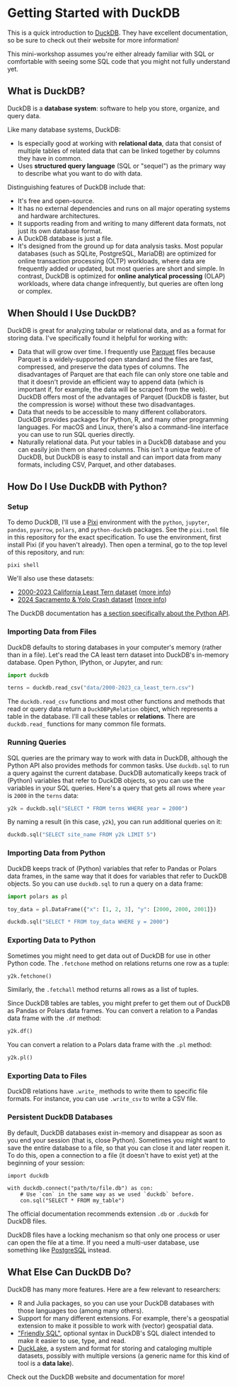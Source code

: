 # Getting Started with DuckDB

This is a quick introduction to [DuckDB][]. They have excellent documentation,
so be sure to check out their website for more information!

[DuckDB]: https://duckdb.org/

This mini-workshop assumes you're either already familiar with SQL or
comfortable with seeing some SQL code that you might not fully understand yet.


## What is DuckDB?

DuckDB is a **database system**: software to help you store, organize, and
query data.

Like many database systems, DuckDB:

* Is especially good at working with **relational data**, data that consist of
  multiple tables of related data that can be linked together by columns they
  have in common.
* Uses **structured query language** (SQL or "sequel") as the primary way to
  describe what you want to do with data.

Distinguishing features of DuckDB include that:

* It's free and open-source.
* It has no external dependencies and runs on all major operating systems and
  hardware architectures.
* It supports reading from and writing to many different data formats, not just
  its own database format.
* A DuckDB database is just a file.
* It's designed from the ground up for data analysis tasks. Most popular
  databases (such as SQLite, PostgreSQL, MariaDB) are optimized for online
  transaction processing (OLTP) workloads, where data are frequently added or
  updated, but most queries are short and simple. In contrast, DuckDB is
  optimized for **online analytical processing** (OLAP) workloads, where data
  change infrequently, but queries are often long or complex.
  

## When Should I Use DuckDB?

DuckDB is great for analyzing tabular or relational data, and as a format for
storing data. I've specifically found it helpful for working with:

* Data that will grow over time. I frequently use [Parquet][] files because
  Parquet is a widely-supported open standard and the files are fast,
  compressed, and preserve the data types of columns. The disadvantages of
  Parquet are that each file can only store one table and that it doesn't
  provide an efficient way to append data (which is important if, for example,
  the data will be scraped from the web). DuckDB offers most of the advantages
  of Parquet (DuckDB is faster, but the compression is worse) without these two
  disadvantages.
* Data that needs to be accessible to many different collaborators. DuckDB
  provides packages for Python, R, and many other programming languages. For
  macOS and Linux, there's also a command-line interface you can use to run SQL
  queries directly.
* Naturally relational data. Put your tables in a DuckDB database and you can
  easily join them on shared columns. This isn't a unique feature of DuckDB,
  but DuckDB is easy to install and can import data from many formats,
  including CSV, Parquet, and other databases.

[Parquet]: https://parquet.apache.org/


## How Do I Use DuckDB with Python?

### Setup

To demo DuckDB, I'll use a [Pixi][] environment with the `python`, `jupyter`,
`pandas`, `pyarrow`, `polars`, and `python-duckdb` packages. See the
`pixi.toml` file in this repository for the exact specification. To use the
environment, first install Pixi (if you haven't already). Then open a terminal,
go to the top level of this repository, and run:

`pixi shell`

[Pixi]: https://pixi.sh/

We'll also use these datasets:

* [2000-2023 California Least Tern dataset][tern-data] ([more info][tern-info])
* [2024 Sacramento & Yolo Crash dataset][crash-data] [[more info][crash-info])

[tern-data]: https://ucdavis.box.com/s/m2w5l2ebp2rey2do5lnn38y1e3u31pin
[tern-info]: https://ucdavisdatalab.github.io/workshop_python_basics/chapters/01_python-basics.html#hello-data
[crash-data]: https://ucdavis.box.com/s/kjxowylvg3cfqgnofh03gn5e3xicsobt
[crash-info]: https://ucdavisdatalab.github.io/workshop_intermediate_python/chapters/02_tidy-relational-data.html#case-study-ca-crash-reporting-system

The DuckDB documentation has [a section specifically about the Python
API][duckdb-py].

[duckdb-py]: https://duckdb.org/docs/stable/clients/python/overview


### Importing Data from Files

DuckDB defaults to storing databases in your computer's memory (rather than in
a file). Let's read the CA least tern dataset into DuckDB's in-memory database.
Open Python, IPython, or Jupyter, and run:

```python
import duckdb

terns = duckdb.read_csv("data/2000-2023_ca_least_tern.csv")
```

The `duckdb.read_csv` functions and most other functions and methods that read
or query data return a `DuckDBPyRelation` object, which represents a table in
the database.  I'll call these tables or **relations**. There are
`duckdb.read_` functions for many common file formats.


### Running Queries

SQL queries are the primary way to work with data in DuckDB, although the
Python API also provides methods for common tasks. Use `duckdb.sql` to run a
query against the current database. DuckDB automatically keeps track of
(Python) variables that refer to DuckDB objects, so you can use the variables
in your SQL queries. Here's a query that gets all rows where `year` is `2000`
in the `terns` data:

```python
y2k = duckdb.sql("SELECT * FROM terns WHERE year = 2000")
```

By naming a result (in this case, `y2k`), you can run additional queries on it:

```python
duckdb.sql("SELECT site_name FROM y2k LIMIT 5")
```


### Importing Data from Python

DuckDB keeps track of (Python) variables that refer to Pandas or Polars data
frames, in the same way that it does for variables that refer to DuckDB
objects. So you can use `duckdb.sql` to run a query on a data frame:

```python
import polars as pl

toy_data = pl.DataFrame({"x": [1, 2, 3], "y": [2000, 2000, 2001]})

duckdb.sql("SELECT * FROM toy_data WHERE y = 2000")
```


### Exporting Data to Python

Sometimes you might need to get data out of DuckDB for use in other Python
code. The `.fetchone` method on relations returns one row as a tuple:

```python
y2k.fetchone()
```

Similarly, the `.fetchall` method returns all rows as a list of tuples.

Since DuckDB tables are tables, you might prefer to get them out of DuckDB as
Pandas or Polars data frames. You can convert a relation to a Pandas data frame
with the `.df` method:

```python
y2k.df()
```

You can convert a relation to a Polars data frame with the `.pl` method:

```python
y2k.pl()
```


### Exporting Data to Files

DuckDB relations have `.write_` methods to write them to specific file formats.
For instance, you can use `.write_csv` to write a CSV file.


### Persistent DuckDB Databases

By default, DuckDB databases exist in-memory and disappear as soon as you end
your session (that is, close Python). Sometimes you might want to save the
entire database to a file, so that you can close it and later reopen it. To do
this, open a connection to a file (it doesn't have to exist yet) at the
beginning of your session:

```
import duckdb

with duckdb.connect("path/to/file.db") as con:
    # Use `con` in the same way as we used `duckdb` before.
    con.sql("SELECT * FROM my_table")
```

The official documentation recommends extension `.db` or `.duckdb` for DuckDB
files.

DuckDB files have a locking mechanism so that only one process or user can open
the file at a time. If you need a multi-user database, use something like
[PostgreSQL][] instead.

[PostgreSQL]: https://www.postgresql.org/


## What Else Can DuckDB Do?

DuckDB has many more features. Here are a few relevant to researchers:

* R and Julia packages, so you can use your DuckDB databases with those
  languages too (among many others).
* Support for many different extensions. For example, there's a geospatial
  extension to make it possible to work with (vector) geospatial data.
* ["Friendly SQL"][friendly-sql], optional syntax in DuckDB's SQL dialect
  intended to make it easier to use, type, and read.
* [DuckLake][], a system and format for storing and cataloging multiple
  datasets, possibly with multiple versions (a generic name for this kind of
  tool is a **data lake**).

[friendly-sql]: https://duckdb.org/docs/stable/sql/dialect/friendly_sql
[DuckLake]: https://ducklake.select/

Check out the DuckDB website and documentation for more!
